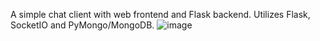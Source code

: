 A simple chat client with web frontend and Flask backend.
Utilizes Flask, SocketIO and PyMongo/MongoDB.
![image](https://github.com/user-attachments/assets/689ddd2e-3fb3-482c-a144-ac82e1c8532b)
